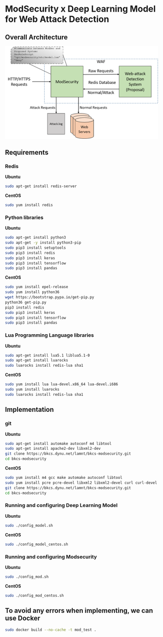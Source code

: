 # ModSecurity x Deep Learning Model for Web Attack Detection

## Overall Architecture

![overview](resource/deploy.png)

## Requirements

### Redis

**Ubuntu**
```sh
sudo apt-get install redis-server
```
**CentOS**
```sh
sudo yum install redis
```

### Python libraries

**Ubuntu**
```sh
sudo apt-get install python3
sudo apt-get -y install python3-pip
sudo pip3 install setuptools
sudo pip3 install redis
sudo pip3 install keras
sudo pip3 install tensorflow
sudo pip3 install pandas
```
**CentOS**
```sh
sudo yum install epel-release 
sudo yum install python36
wget https://bootstrap.pypa.io/get-pip.py
python36 get-pip.py
pip3 install redis
sudo pip3 install keras
sudo pip3 install tensorflow
sudo pip3 install pandas
```


### Lua Programming Language libraries

**Ubuntu**
```sh
sudo apt-get install lua5.1 liblua5.1-0
sudo apt-get install luarocks
sudo luarocks install redis-lua sha1
```
**CentOS**
```sh
sudo yum install lua lua-devel.x86_64 lua-devel.i686
sudo yum install luarocks
sudo luarocks install redis-lua sha1
```

## Implementation

### git

**Ubuntu**
```sh
sudo apt-get install automake autoconf m4 libtool
sudo apt-get install apache2-dev libxml2-dev
git clone https://bkcs.dynu.net/lamnt/bkcs-modsecurity.git
cd bkcs-modsecurity
```
**CentOS**
```sh
sudo yum install m4 gcc make automake autoconf libtool
sudo yum install pcre pcre-devel libxml2 libxml2-devel curl curl-devel httpd-devel
git clone https://bkcs.dynu.net/lamnt/bkcs-modsecurity.git
cd bkcs-modsecurity
```

### Running and configuring Deep Learning Model

**Ubuntu**
```sh
sudo ./config_model.sh
```
**CentOS**
```sh
sudo ./config_model_centos.sh
```

### Running and configuring Modsecurity

**Ubuntu**
```sh
sudo ./config_mod.sh
```

**CentOS**
```sh
sudo ./config_mod_centos.sh
```

## To avoid any errors when implementing, we can use Docker
```sh
sudo docker build --no-cache -t mod_test .
```